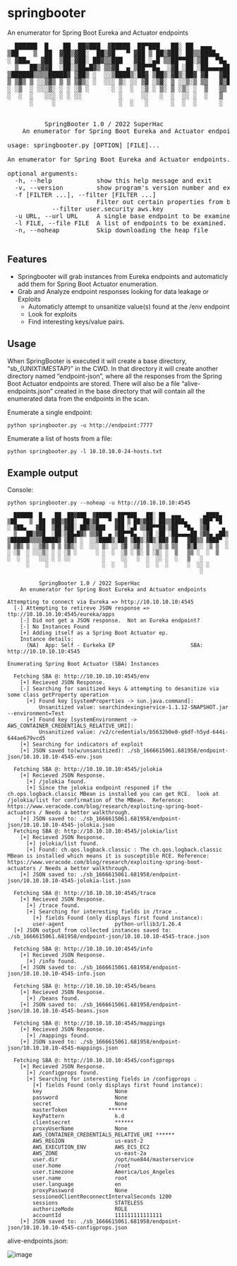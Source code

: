 # springbooter
An enumerator for Spring Boot Eureka and Actuator endpoints

<pre>
  ██████  █    ██  ██▓███  ▓█████  ██▀███   ██░ ██  ▄▄▄       ▄████▄  
▒██    ▒  ██  ▓██▒▓██░  ██▒▓█   ▀ ▓██ ▒ ██▒▓██░ ██▒▒████▄    ▒██▀ ▀█  
░ ▓██▄   ▓██  ▒██░▓██░ ██▓▒▒███   ▓██ ░▄█ ▒▒██▀▀██░▒██  ▀█▄  ▒▓█    ▄ 
  ▒   ██▒▓▓█  ░██░▒██▄█▓▒ ▒▒▓█  ▄ ▒██▀▀█▄  ░▓█ ░██ ░██▄▄▄▄██ ▒▓▓▄ ▄██▒
▒██████▒▒▒▒█████▓ ▒██▒ ░  ░░▒████▒░██▓ ▒██▒░▓█▒░██▓ ▓█   ▓██▒▒ ▓███▀ ░
▒ ▒▓▒ ▒ ░░▒▓▒ ▒ ▒ ▒▓▒░ ░  ░░░ ▒░ ░░ ▒▓ ░▒▓░ ▒ ░░▒░▒ ▒▒   ▓▒█░░ ░▒ ▒  ░
░ ░▒  ░ ░░░▒░ ░ ░ ░▒ ░      ░ ░  ░  ░▒ ░ ▒░ ▒ ░▒░ ░  ▒   ▒▒ ░  ░  ▒   
░  ░  ░   ░░░ ░ ░ ░░          ░     ░░   ░  ░  ░░ ░  ░   ▒   ░        
      ░     ░                 ░  ░   ░      ░  ░  ░      ░  ░░ ░      
                                                             ░                                                

		  SpringBooter 1.0 / 2022 SuperHac
	An enumerator for Spring Boot Eureka and Actuator endpoints

usage: springbooter.py [OPTION] [FILE]...

An enumerator for Spring Boot Eureka and Actuator endpoints.

optional arguments:
  -h, --help            show this help message and exit
  -v, --version         show program's version number and exit
  -f [FILTER ...], --filter [FILTER ...]
                        Filter out certain properties from being unsanitized. A space seperated list. e.g. 
			--filter user.security aws.key
  -u URL, --url URL     A single base endpoint to be examined. ex. http://1.1.1.1:6767
  -l FILE, --file FILE  A list of endpoints to be examined. One base url per line. e.g. http://1.1.1.1:6767
  -n, --noheap          Skip downloading the heap file

</pre>

## Features
- Springbooter will grab instances from Eureka endpoints and automaticly add them for Spring Boot Actuator enumeration.
- Grab and Analyze endpoint responses looking for data leakage or Exploits
  - Automaticly attempt to unsanitize value(s) found at the /env endpoint
  - Look for exploits
  - Find interesting keys/value pairs.

## Usage
When SpringBooter is executed it will create a base directory, “sb_{UNIXTIMESTAP}” in the CWD.  In that directory it will create another directory named “endpoint-json”, where all the responses from the Spring Boot Actuator endpoints are stored. There will also be a file “alive-endpoints.json” created in the base directory that will contain all the enumerated data from the endpoints in the scan.

Enumerate a single endpoint:
```
python springbooter.py -u http://endpoint:7777
```

Enumerate a list of hosts from a file:
```
python springbooter.py -l 10.10.10.0-24-hosts.txt
```

## Example output
Console:
```
python springbooter.py --noheap -u http://10.10.10.10:4545

  ██████  █    ██  ██▓███  ▓█████  ██▀███   ██░ ██  ▄▄▄       ▄████▄  
▒██    ▒  ██  ▓██▒▓██░  ██▒▓█   ▀ ▓██ ▒ ██▒▓██░ ██▒▒████▄    ▒██▀ ▀█  
░ ▓██▄   ▓██  ▒██░▓██░ ██▓▒▒███   ▓██ ░▄█ ▒▒██▀▀██░▒██  ▀█▄  ▒▓█    ▄ 
  ▒   ██▒▓▓█  ░██░▒██▄█▓▒ ▒▒▓█  ▄ ▒██▀▀█▄  ░▓█ ░██ ░██▄▄▄▄██ ▒▓▓▄ ▄██▒
▒██████▒▒▒▒█████▓ ▒██▒ ░  ░░▒████▒░██▓ ▒██▒░▓█▒░██▓ ▓█   ▓██▒▒ ▓███▀ ░
▒ ▒▓▒ ▒ ░░▒▓▒ ▒ ▒ ▒▓▒░ ░  ░░░ ▒░ ░░ ▒▓ ░▒▓░ ▒ ░░▒░▒ ▒▒   ▓▒█░░ ░▒ ▒  ░
░ ░▒  ░ ░░░▒░ ░ ░ ░▒ ░      ░ ░  ░  ░▒ ░ ▒░ ▒ ░▒░ ░  ▒   ▒▒ ░  ░  ▒   
░  ░  ░   ░░░ ░ ░ ░░          ░     ░░   ░  ░  ░░ ░  ░   ▒   ░        
      ░     ░                 ░  ░   ░      ░  ░  ░      ░  ░░ ░      
                                                             ░                                                

		  SpringBooter 1.0 / 2022 SuperHac
	An enumerator for Spring Boot Eureka and Actuator endpoints

Attempting to connect via Eureka => http://10.10.10.10:4545
  [-] Attempting to retireve JSON response => ttp://10.10.10.10:4545/eureka/apps
    [-] Did not get a JSON response.  Not an Eureka endpoint?
    [-] No Instances Found
    [+] Adding itself as a Spring Boot Actuator ep.
    Instance details:
      (NA)	App: Self - Eurkeka EP                        SBA: http://10.10.10.10:4545

Enumerating Spring Boot Actuator (SBA) Instances

  Fetching SBA @: http://10.10.10.10:4545/env
    [+] Recieved JSON Response.
    [-] Searching for sanitized keys & attempting to desanitize via some class getProperty operation
      [+] Found key [systemProperties -> sun.java.command]:
          Unsanitized value: searchindexingservice-1.1.12-SNAPSHOT.jar --environment=Test 
      [+] Found key [systemEnvironment -> AWS_CONTAINER_CREDENTIALS_RELATIVE_URI]:
          Unsanitized value: /v2/credentials/b5632b0e8-g6df-h5yd-644i-644ae679vcd5
    [+] Searching for indicators of exploit
    [+] JSON saved to(w/unsanitized): ./sb_1666615061.681958/endpoint-json/10.10.10.10-4545-env.json

  Fetching SBA @: http://10.10.10.10:4545/jolokia
    [+] Recieved JSON Response.
      [+] /jolokia found.
      [+] Since the jolokia endpoint responed if the ch.ops.logback.classic MBean is installed you can get RCE.  look at /jolokia/list for confirmation of the MBean.  Reference: https://www.veracode.com/blog/research/exploiting-spring-boot-actuators / Needs a better walkthrough.
    [+] JSON saved to: ./sb_1666615061.681958/endpoint-json/10.10.10.10-4545-jolokia.json
  Fetching SBA @: http://10.10.10.10:4545/jolokia/list
    [+] Recieved JSON Response.
      [+] jolokia/list found.
      [+] Found: ch.qos.logback.classic : The ch.qos.logback.classic MBean is installed which means it is susceptible RCE. Reference: https://www.veracode.com/blog/research/exploiting-spring-boot-actuators / Needs a better walkthrough.
    [+] JSON saved to: ./sb_1666615061.681958/endpoint-json/10.10.10.10-4545-jolokia-list.json

  Fetching SBA @: http://10.10.10.10:4545/trace
    [+] Recieved JSON Response.
      [+] /trace found.
      [+] Searching for interesting fields in /trace .
        [+] fields Found (only displays first found instance):  
        user-agent                python-urllib3/1.26.4
  [+] JSON output from collected instances saved to: ./sb_1666615061.681958/endpoint-json/10.10.10.10-4545-trace.json

  Fetching SBA @: http://10.10.10.10:4545/info
    [+] Recieved JSON Response.
      [+] /info found.
    [+] JSON saved to: ./sb_1666615061.681958/endpoint-json/10.10.10.10-4545-info.json

  Fetching SBA @: http://10.10.10.10:4545/beans
    [+] Recieved JSON Response.
      [+] /beans found.
    [+] JSON saved to: ./sb_1666615061.681958/endpoint-json/10.10.10.10-4545-beans.json

  Fetching SBA @: http://10.10.10.10:4545/mappings
    [+] Recieved JSON Response.
      [+] /mappings found.
    [+] JSON saved to: ./sb_1666615061.681958/endpoint-json/10.10.10.10-4545-mappings.json

  Fetching SBA @: http://10.10.10.10:4545/configprops
    [+] Recieved JSON Response.
      [+] /configprops found.
      [+] Searching for interesting fields in /configprops .
        [+] fields Found (only displays first found instance):  
        key                       None
        password                  None
        secret                    None
        masterToken             ******
        keyPattern                k.d
        clientsecret              ******
        proxyUserName             None
        AWS_CONTAINER_CREDENTIALS_RELATIVE_URI ******
        AWS_REGION                us-east-2
        AWS_EXECUTION_ENV         AWS_ECS_EC2
        AWS_ZONE                  us-east-2a
        user.dir                  /opt/nue844/masterservice
        user.home                 /root
        user.timezone             America/Los_Angeles
        user.name                 root
        user.language             en
        proxyPassword             None
        sessionedClientReconnectIntervalSeconds 1200
        sessions                  STATELESS
        authorizeMode             ROLE
        accountId                 111111111111111
    [+] JSON saved to: ./sb_1666615061.681958/endpoint-json/10.10.10.10-4545-configprops.json

```
alive-endpoints.json:

![image](https://user-images.githubusercontent.com/7942984/197537710-95aab233-990a-48a4-ac7d-2718fc967ea1.png)

